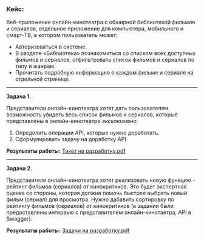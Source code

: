 ### **Кейс:**

Веб-приложение онлайн-кинотеатра с обширной библиотекой фильмов и сериалов, отдельное приложение для компьютера, мобильного и смарт-ТВ, в котором пользователь может:

- Авторизоваться в системе.
- В разделе «Библиотека» познакомиться со списком всех доступных фильмов и сериалов, отфильтровать список фильмов и сериалов по типу и жанрам.
- Прочитать подробную информацию о каждом фильме и сериале на отдельной странице.
___

**Задача 1.**

Представители онлайн-кинотеатра хотят дать пользователям возможность увидеть весь список фильмов и сериалов, которые представлены в онлайн-кинотеатре *эксклюзивно*:

1. Определить операции API, которые нужно доработать.
2. Сформулировать задачу на доработку API. 

**Результаты работы:** [Тикет на разработку.pdf](https://github.com/TatianaMarutko/Portfolio/blob/main/YandexPracticum/%D0%A2%D0%B8%D0%BA%D0%B5%D1%82%D1%8B%20%D0%BD%D0%B0%20%D1%80%D0%B0%D0%B7%D1%80%D0%B0%D0%B1%D0%BE%D1%82%D0%BA%D1%83/%D0%A2%D0%B8%D0%BA%D0%B5%D1%82%20%D0%BD%D0%B0%20%D1%80%D0%B0%D0%B7%D1%80%D0%B0%D0%B1%D0%BE%D1%82%D0%BA%D1%83.pdf)
___ 

**Задача 2.**

Представители онлайн-кинотеатра хотят реализовать новую функцию - рейтинг фильмов (сериалов) от кинокритиков. Это будет экспертная оценка со стороны, которая должна помочь быстрее выбрать новый фильм (сериал) для просмотра. Нужно дабавить сортировку по рейтингу фильмов (сериалов) от кинокритиков (в задании были предоставлены интервью с представителем онлайн-кинотаетра, API в Swagger).


**Результаты работы:** [Задачи на разработку.pdf](https://github.com/TatianaMarutko/Portfolio/blob/main/YandexPracticum/%D0%A2%D0%B8%D0%BA%D0%B5%D1%82%D1%8B%20%D0%BD%D0%B0%20%D1%80%D0%B0%D0%B7%D1%80%D0%B0%D0%B1%D0%BE%D1%82%D0%BA%D1%83/%D0%97%D0%B0%D0%B4%D0%B0%D1%87%D0%B8%20%D0%BD%D0%B0%20%D1%80%D0%B0%D0%B7%D1%80%D0%B0%D0%B1%D0%BE%D1%82%D0%BA%D1%83.pdf)
